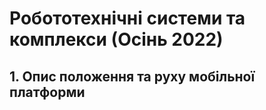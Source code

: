 # Робототехнічні системи та комплекси (Осінь 2022)

## 1. Опис положення та руху мобільної платформи

